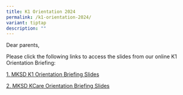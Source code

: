 ```yaml
---
title: K1 Orientation 2024
permalink: /k1-orientation-2024/
variant: tiptap
description: ""
---
```

<p>Dear parents,</p>
<p>Please click the following links to access the slides from our online
K1 Orientation Briefing:</p>
<p><a href="https://drive.google.com/file/d/1Bf5ACenuLZwPkSJbrDAhkYjCbeZ4yNwN/view?usp=sharing" rel="noopener nofollow" target="_blank">1. MKSD K1 Orientation Briefing Slides</a>
</p>
<p><a href="https://drive.google.com/file/d/1GdptCTOcqs3x8a6vio_fEQquyTj9u9F0/view?usp=sharing" rel="noopener nofollow" target="_blank">2. MKSD KCare Orientation Briefing Slides</a>
</p>